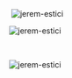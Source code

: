 <p>&nbsp;<img align="center" src="https://github-readme-stats.vercel.app/api?username=jerem-estici&show_icons=true&locale=fr" alt="jerem-estici" /></p>

<p><img align="center" src="https://github-readme-streak-stats.herokuapp.com/?user=jerem-estici&theme=dark" alt="jerem-estici" /></p>
<br>
<p><img align="left" src="https://github-readme-stats.vercel.app/api/top-langs?username=jerem-estici&show_icons=true&locale=en&layout=compact" alt="jerem-estici" /></p>
